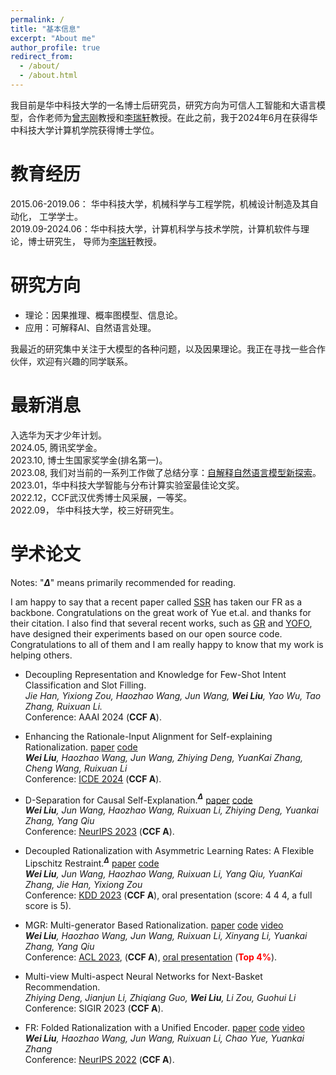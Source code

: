 ```yaml
---
permalink: /
title: "基本信息"
excerpt: "About me"
author_profile: true
redirect_from: 
  - /about/
  - /about.html
---
```


我目前是华中科技大学的一名博士后研究员，研究方向为可信人工智能和大语言模型，合作老师为[曾志刚](http://faculty.hust.edu.cn/cengzhigang/zh_CN/index.htm)教授和[李瑞轩](http://idc.hust.edu.cn/rxli/index.html)教授。在此之前，我于2024年6月在获得华中科技大学计算机学院获得博士学位。

教育经历
======
2015.06-2019.06： 华中科技大学，机械科学与工程学院，机械设计制造及其自动化， 工学学士。  
2019.09-2024.06：华中科技大学，计算机科学与技术学院，计算机软件与理论，博士研究生， 导师为[李瑞轩](http://idc.hust.edu.cn/rxli/index.html)教授。

研究方向
======
- 理论：因果推理、概率图模型、信息论。  
- 应用：可解释AI、自然语言处理。

我最近的研究集中关注于大模型的各种问题，以及因果理论。我正在寻找一些合作伙伴，欢迎有兴趣的同学联系。

最新消息
======

入选华为天才少年计划。  
2024.05, 腾讯奖学金。  
2023.10, 博士生国家奖学金(排名第一)。  
2023.08, 我们对当前的一系列工作做了总结分享：[自解释自然语言模型新探索](https://mp.weixin.qq.com/s/KmRYp6TzhpK8l5pV8rgbNg)。  
2023.01，华中科技大学智能与分布计算实验室最佳论文奖。  
2022.12，CCF武汉优秀博士风采展，一等奖。   
2022.09， 华中科技大学，校三好研究生。   
 

学术论文
======

Notes: "**$\Delta$**" means primarily recommended for reading.

I am happy to say that a recent paper called [SSR](https://arxiv.org/abs/2403.07955) has taken our FR as a backbone. Congratulations on the great work of Yue et.al. and thanks for their citation. I also find that several recent works, such as [GR](https://ojs.aaai.org/index.php/AAAI/article/download/29783/31352) and [YOFO](https://arxiv.org/abs/2311.02344), have designed their experiments based on our open source code. Congratulations to all of them and I am really happy to know that my work is helping others.

- Decoupling Representation and Knowledge for Few-Shot Intent Classification and Slot Filling.  
*Jie Han, Yixiong Zou, Haozhao Wang, Jun Wang, __Wei Liu__, Yao Wu, Tao Zhang, Ruixuan Li.*  
Conference: AAAI 2024 (**CCF A**).

- Enhancing the Rationale-Input Alignment for Self-explaining Rationalization. [paper](https://arxiv.org/abs/2312.04103) [code](https://github.com/jugechengzi/dar)  
*__Wei Liu__, Haozhao Wang, Jun Wang, Zhiying Deng, YuanKai Zhang, Cheng Wang, Ruixuan Li*  
Conference: [ICDE 2024](https://icde2024.github.io/) (**CCF A**).

- D-Separation for Causal Self-Explanation.**$^\Delta$** [paper](https://arxiv.org/abs/2309.13391) [code](https://github.com/jugechengzi/Rationalization-MCD)   
*__Wei Liu__, Jun Wang, Haozhao Wang,  Ruixuan Li, Zhiying Deng, Yuankai Zhang, Yang Qiu*  
 Conference: [NeurIPS 2023](https://nips.cc/) (**CCF A**).  

- Decoupled Rationalization with Asymmetric Learning Rates: A Flexible Lipschitz Restraint.**$^\Delta$** [paper](https://dl.acm.org/doi/abs/10.1145/3580305.3599299) [code](https://github.com/jugechengzi/Rationalization-DR)  
*__Wei Liu__, Jun Wang, Haozhao Wang, Ruixuan Li, Yang Qiu, YuanKai Zhang, Jie Han, Yixiong Zou*  
Conference: [KDD 2023](https://kdd.org/kdd2023/) (**CCF A**), oral presentation (score: 4 4 4, a full score is 5).

- MGR: Multi-generator Based Rationalization.  [paper](https://arxiv.org/abs/2305.04492) [code](https://github.com/jugechengzi/Rationalization-MGR) [video](https://cdn.touzhiwang.com/video/market/ACL2023%E7%8E%8B%E4%BF%8A%E5%8D%9A%E5%A3%AB%E7%8E%B0%E5%9C%BA%E6%BC%94%E8%AE%B2%E8%A7%86%E9%A2%91.mp4)      
*__Wei Liu__, Haozhao Wang, Jun Wang, Ruixuan Li, Xinyang Li, Yuankai Zhang, Yang Qiu*  
Conference: [ACL 2023](https://2023.aclweb.org/), (**CCF A**), [oral presentation](https://virtual2023.aclweb.org/paper_P4690.html) (**<font color=red>Top 4%</font>**).

- Multi-view Multi-aspect Neural Networks for Next-Basket Recommendation.  
*Zhiying Deng, Jianjun Li, Zhiqiang Guo, __Wei Liu__, Li Zou, Guohui Li*  
Conference: SIGIR 2023 (**CCF A**).

- FR: Folded Rationalization with a Unified Encoder. [paper](https://arxiv.org/pdf/2209.08285.pdf) [code](https://github.com/jugechengzi/FR) [video](https://slideslive.com/38990450/fr-folded-rationalization-with-a-unified-encoder?ref=search-presentations-folded+rationalization)  
    *__Wei Liu__, Haozhao Wang, Jun Wang, Ruixuan Li, Chao Yue, Yuankai Zhang*    
  Conference: [NeurIPS 2022](https://nips.cc/) (**CCF A**).




  
    
    
<script type="text/javascript" id="clustrmaps" src="//clustrmaps.com/map_v2.js?d=rL71QO-aAGuIN0YNc9c-NFz4ChdB_9vxdJYfb3qmjnI&cl=ffffff&w=a"></script>
<!-- <script type="text/javascript" id="clstr_globe" src="//clustrmaps.com/globe.js?d=rL71QO-aAGuIN0YNc9c-NFz4ChdB_9vxdJYfb3qmjnI"></script> -->


